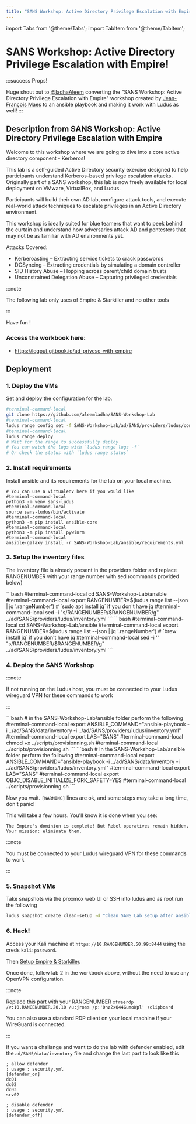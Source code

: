 ```yaml
---
title: "SANS Workshop: Active Directory Privilege Escalation with Empire"
---
```

import Tabs from '@theme/Tabs';
import TabItem from '@theme/TabItem';

# SANS Workshop: Active Directory Privilege Escalation with Empire!

:::success Props!

Huge shout out to [@ladhaAleem](https://twitter.com/LadhaAleem) converting the "SANS Workshop: Active Directory Privilege Escalation with Empire" workshop created by [Jean-François Maes](https://www.sans.org/profiles/jeanfrancois-maes/) to an ansible playbook and making it work with Ludus as well!
:::

## Description from SANS Workshop: Active Directory Privilege Escalation with Empire

Welcome to this workshop where we are going to dive into a core active directory component - Kerberos!

This lab is a self-guided Active Directory security exercise designed to help participants understand Kerberos-based privilege escalation attacks. Originally part of a SANS workshop, this lab is now freely available for local deployment on VMware, VirtualBox, and Ludus.

Participants will build their own AD lab, configure attack tools, and execute real-world attack techniques to escalate privileges in an Active Directory environment.

This workshop is ideally suited for blue teamers that want to peek behind the curtain and understand how adversaries attack AD and pentesters that may not be as familiar with AD environments yet.

Attacks Covered:

- Kerberoasting – Extracting service tickets to crack passwords
- DCSyncing – Extracting credentials by simulating a domain controller
- SID History Abuse – Hopping across parent/child domain trusts
- Unconstrained Delegation Abuse – Capturing privileged credentials

:::note

The following lab only uses of Empire & Starkiller and no other tools

:::

Have fun !

### Access the workbook here:

- https://logout.gitbook.io/ad-privesc-with-empire 


## Deployment

### 1. Deploy the VMs

Set and deploy the configuration for the lab.

```bash
#terminal-command-local
git clone https://github.com/aleemladha/SANS-Workshop-Lab
#terminal-command-local
ludus range config set -f SANS-Workshop-Lab/ad/SANS/providers/ludus/config.yml
#terminal-command-local
ludus range deploy
# Wait for the range to successfully deploy
# You can watch the logs with `ludus range logs -f`
# Or check the status with `ludus range status`
```

### 2. Install requirements

Install ansible and its requirements for the lab on your local machine.

```shell-session
# You can use a virtualenv here if you would like
#terminal-command-local
python3 -m venv sans-ludus
#terminal-command-local
source sans-ludus/bin/activate
#terminal-command-local
python3 -m pip install ansible-core
#terminal-command-local
python3 -m pip install pywinrm
#terminal-command-local
ansible-galaxy install -r SANS-Workshop-Lab/ansible/requirements.yml
```

### 3. Setup  the inventory files

The inventory file is already present in the providers folder and replace RANGENUMBER with your range number with sed (commands provided below)


<Tabs groupId="operating-systems">
  <TabItem value="linux" label="Linux">
```bash
#terminal-command-local
cd SANS-Workshop-Lab/ansible
#terminal-command-local
export RANGENUMBER=$(ludus range list --json | jq '.rangeNumber')
# `sudo apt install jq` if you don't have jq
#terminal-command-local
sed -i "s/RANGENUMBER/$RANGENUMBER/g" ../ad/SANS/providers/ludus/inventory.yml
```
  </TabItem>
  <TabItem value="macos" label="macOS">
```bash
#terminal-command-local
cd SANS-Workshop-Lab/ansible
#terminal-command-local
export RANGENUMBER=$(ludus range list --json | jq '.rangeNumber')
# `brew install jq` if you don't have jq
#terminal-command-local
sed -i '' "s/RANGENUMBER/$RANGENUMBER/g" ../ad/SANS/providers/ludus/inventory.yml
```
  </TabItem>
</Tabs>


### 4. Deploy the SANS Workshop

:::note

If not running on the Ludus host, you must be connected to your Ludus wireguard VPN for these commands to work

:::

<Tabs groupId="operating-systems">
  <TabItem value="linux" label="Linux">
```bash
# in the SANS-Workshop-Lab/ansible folder perform the following
#terminal-command-local
export ANSIBLE_COMMAND="ansible-playbook -i ../ad/SANS/data/inventory -i ../ad/SANS/providers/ludus/inventory.yml"
#terminal-command-local
export LAB="SANS"
#terminal-command-local
chmod +x ../scripts/provisionning.sh
#terminal-command-local
../scripts/provisionning.sh
```
  </TabItem>
  <TabItem value="macos" label="macOS">
```bash
# In the SANS-Workshop-Lab/ansible folder perform the following
#terminal-command-local
export ANSIBLE_COMMAND="ansible-playbook -i ../ad/SANS/data/inventory -i ../ad/SANS/providers/ludus/inventory.yml"
#terminal-command-local
export LAB="SANS"
#terminal-command-local
export OBJC_DISABLE_INITIALIZE_FORK_SAFETY=YES
#terminal-command-local
../scripts/provisionning.sh
```
  </TabItem>
</Tabs>

Now you wait. `[WARNING]` lines are ok, and some steps may take a long time, don't panic!

This will take a few hours. You'll know it is done when you see:

```
The Empire's dominion is complete! But Rebel operatives remain hidden. Your mission: eliminate them.
```
:::note

You must be connected to your Ludus wireguard VPN for these commands to work

:::

### 5. Snapshot VMs

Take snapshots via the proxmox web UI or SSH into ludus and as root run the following

```bash
ludus snapshot create clean-setup -d "Clean SANS Lab setup after ansible run"
```

### 6. Hack!

Access your Kali machine at `https://10.RANGENUMBER.50.99:8444` using the creds `kali:password`.

Then [Setup Empire & Starkiller](https://logout.gitbook.io/ad-privesc-with-empire/installing-the-environment/empire).

Once done, follow lab 2 in the workbook above, without the need to use any OpenVPN configuration.

:::note

Replace this part with your RANGENUMBER `xfreerdp /v:10.RANGENUMBER.20.10 /u:jross /p:'0nz2xQ44GumoWpl' +clipboard`

You can also use a standard RDP client on your local machine if your WireGuard is connected.

:::

If you want a challange and want to do the lab with defender enabled, edit the `ad/SANS/data/inventory` file and change the last part to look like this

```
; allow defender
; usage : security.yml
[defender_on]
dc01
dc02
dc03
srv02

; disable defender
; usage : security.yml
[defender_off]
```

